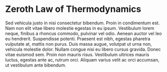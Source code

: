 # Zeroth Law of Thermodynamics

Sed vehicula justo in nisi consectetur bibendum. Proin in condimentum est. Nam non elit vitae libero molestie egestas in eu ipsum. Vestibulum lorem neque, finibus a rhoncus commodo, pulvinar vel odio. Aenean auctor vel leo eu hendrerit. Suspendisse potenti. Praesent est nibh, egestas pharetra vulputate at, mattis non purus. Duis massa augue, volutpat ut urna non, vehicula molestie dolor. Nullam congue nisi eu libero cursus gravida. Donec vitae euismod sem. Proin non mauris risus. Vestibulum ultrices mauris luctus, egestas ante ac, rutrum orci. Aliquam varius velit ac orci accumsan, ut vestibulum ante bibendum.
